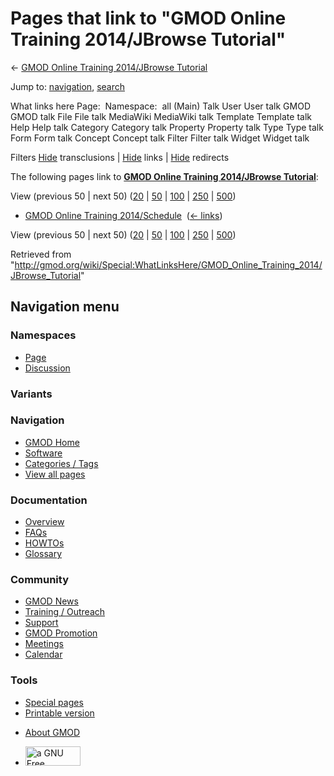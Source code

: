 <div id="mw-page-base" class="noprint">

</div>

<div id="mw-head-base" class="noprint">

</div>

<div id="content" class="mw-body" role="main">

<span id="top"></span>

<div id="mw-js-message" style="display:none;">

</div>



# <span dir="auto">Pages that link to "GMOD Online Training 2014/JBrowse Tutorial"</span>

<div id="bodyContent">

<div id="contentSub">

← [GMOD Online Training 2014/JBrowse
Tutorial](/wiki/GMOD_Online_Training_2014/JBrowse_Tutorial "GMOD Online Training 2014/JBrowse Tutorial")

</div>

<div id="jump-to-nav" class="mw-jump">

Jump to: [navigation](#mw-navigation), [search](#p-search)

</div>

<div id="mw-content-text">

What links here Page:  Namespace:  all (Main) Talk User User talk GMOD
GMOD talk File File talk MediaWiki MediaWiki talk Template Template talk
Help Help talk Category Category talk Property Property talk Type Type
talk Form Form talk Concept Concept talk Filter Filter talk Widget
Widget talk

Filters
[Hide](/mediawiki/index.php?title=Special:WhatLinksHere/GMOD_Online_Training_2014/JBrowse_Tutorial&hidetrans=1 "Special:WhatLinksHere/GMOD Online Training 2014/JBrowse Tutorial")
transclusions \|
[Hide](/mediawiki/index.php?title=Special:WhatLinksHere/GMOD_Online_Training_2014/JBrowse_Tutorial&hidelinks=1 "Special:WhatLinksHere/GMOD Online Training 2014/JBrowse Tutorial")
links \|
[Hide](/mediawiki/index.php?title=Special:WhatLinksHere/GMOD_Online_Training_2014/JBrowse_Tutorial&hideredirs=1 "Special:WhatLinksHere/GMOD Online Training 2014/JBrowse Tutorial")
redirects

The following pages link to **[GMOD Online Training 2014/JBrowse
Tutorial](/wiki/GMOD_Online_Training_2014/JBrowse_Tutorial "GMOD Online Training 2014/JBrowse Tutorial")**:

View (previous 50 \| next 50)
([20](/mediawiki/index.php?title=Special:WhatLinksHere/GMOD_Online_Training_2014/JBrowse_Tutorial&limit=20 "Special:WhatLinksHere/GMOD Online Training 2014/JBrowse Tutorial")
\|
[50](/mediawiki/index.php?title=Special:WhatLinksHere/GMOD_Online_Training_2014/JBrowse_Tutorial&limit=50 "Special:WhatLinksHere/GMOD Online Training 2014/JBrowse Tutorial")
\|
[100](/mediawiki/index.php?title=Special:WhatLinksHere/GMOD_Online_Training_2014/JBrowse_Tutorial&limit=100 "Special:WhatLinksHere/GMOD Online Training 2014/JBrowse Tutorial")
\|
[250](/mediawiki/index.php?title=Special:WhatLinksHere/GMOD_Online_Training_2014/JBrowse_Tutorial&limit=250 "Special:WhatLinksHere/GMOD Online Training 2014/JBrowse Tutorial")
\|
[500](/mediawiki/index.php?title=Special:WhatLinksHere/GMOD_Online_Training_2014/JBrowse_Tutorial&limit=500 "Special:WhatLinksHere/GMOD Online Training 2014/JBrowse Tutorial"))

- [GMOD Online Training
  2014/Schedule](/wiki/GMOD_Online_Training_2014/Schedule "GMOD Online Training 2014/Schedule")
  ‎ <span class="mw-whatlinkshere-tools">([←
  links](/mediawiki/index.php?title=Special:WhatLinksHere&target=GMOD+Online+Training+2014%2FSchedule "Special:WhatLinksHere"))</span>

View (previous 50 \| next 50)
([20](/mediawiki/index.php?title=Special:WhatLinksHere/GMOD_Online_Training_2014/JBrowse_Tutorial&limit=20 "Special:WhatLinksHere/GMOD Online Training 2014/JBrowse Tutorial")
\|
[50](/mediawiki/index.php?title=Special:WhatLinksHere/GMOD_Online_Training_2014/JBrowse_Tutorial&limit=50 "Special:WhatLinksHere/GMOD Online Training 2014/JBrowse Tutorial")
\|
[100](/mediawiki/index.php?title=Special:WhatLinksHere/GMOD_Online_Training_2014/JBrowse_Tutorial&limit=100 "Special:WhatLinksHere/GMOD Online Training 2014/JBrowse Tutorial")
\|
[250](/mediawiki/index.php?title=Special:WhatLinksHere/GMOD_Online_Training_2014/JBrowse_Tutorial&limit=250 "Special:WhatLinksHere/GMOD Online Training 2014/JBrowse Tutorial")
\|
[500](/mediawiki/index.php?title=Special:WhatLinksHere/GMOD_Online_Training_2014/JBrowse_Tutorial&limit=500 "Special:WhatLinksHere/GMOD Online Training 2014/JBrowse Tutorial"))

</div>

<div class="printfooter">

Retrieved from
"<http://gmod.org/wiki/Special:WhatLinksHere/GMOD_Online_Training_2014/JBrowse_Tutorial>"

</div>

<div id="catlinks" class="catlinks catlinks-allhidden">

</div>

<div class="visualClear">

</div>

</div>

</div>

<div id="mw-navigation">

## Navigation menu

<div id="mw-head">



<div id="left-navigation">

<div id="p-namespaces" class="vectorTabs" role="navigation"
aria-labelledby="p-namespaces-label">

### Namespaces

- <span id="ca-nstab-main"><a href="/wiki/GMOD_Online_Training_2014/JBrowse_Tutorial" accesskey="c"
  title="View the content page [c]">Page</a></span>
- <span id="ca-talk"><a
  href="/mediawiki/index.php?title=Talk:GMOD_Online_Training_2014/JBrowse_Tutorial&amp;action=edit&amp;redlink=1"
  accesskey="t"
  title="Discussion about the content page [t]">Discussion</a></span>

</div>

<div id="p-variants" class="vectorMenu emptyPortlet" role="navigation"
aria-labelledby="p-variants-label">

### 

### Variants[](#)

<div class="menu">

</div>

</div>

</div>

<div id="right-navigation">





</div>



</div>

</div>

</div>

<div id="mw-panel">

<div id="p-logo" role="banner">

<a href="/wiki/Main_Page"
style="background-image: url(http://gmod.org/images/GMOD-cogs.png);"
title="Visit the main page"></a>

</div>

<div id="p-Navigation" class="portal" role="navigation"
aria-labelledby="p-Navigation-label">

### Navigation

<div class="body">

- <span id="n-GMOD-Home">[GMOD Home](/wiki/Main_Page)</span>
- <span id="n-Software">[Software](/wiki/GMOD_Components)</span>
- <span id="n-Categories-.2F-Tags">[Categories /
  Tags](/wiki/Categories)</span>
- <span id="n-View-all-pages">[View all
  pages](/wiki/Special:AllPages)</span>

</div>

</div>

<div id="p-Documentation" class="portal" role="navigation"
aria-labelledby="p-Documentation-label">

### Documentation

<div class="body">

- <span id="n-Overview">[Overview](/wiki/Overview)</span>
- <span id="n-FAQs">[FAQs](/wiki/Category:FAQ)</span>
- <span id="n-HOWTOs">[HOWTOs](/wiki/Category:HOWTO)</span>
- <span id="n-Glossary">[Glossary](/wiki/Glossary)</span>

</div>

</div>

<div id="p-Community" class="portal" role="navigation"
aria-labelledby="p-Community-label">

### Community

<div class="body">

- <span id="n-GMOD-News">[GMOD News](/wiki/GMOD_News)</span>
- <span id="n-Training-.2F-Outreach">[Training /
  Outreach](/wiki/Training_and_Outreach)</span>
- <span id="n-Support">[Support](/wiki/Support)</span>
- <span id="n-GMOD-Promotion">[GMOD
  Promotion](/wiki/GMOD_Promotion)</span>
- <span id="n-Meetings">[Meetings](/wiki/Meetings)</span>
- <span id="n-Calendar">[Calendar](/wiki/Calendar)</span>

</div>

</div>

<div id="p-tb" class="portal" role="navigation"
aria-labelledby="p-tb-label">

### Tools

<div class="body">

- <span id="t-specialpages"><a href="/wiki/Special:SpecialPages" accesskey="q"
  title="A list of all special pages [q]">Special pages</a></span>
- <span id="t-print"><a
  href="/mediawiki/index.php?title=Special:WhatLinksHere/GMOD_Online_Training_2014/JBrowse_Tutorial&amp;printable=yes"
  rel="alternate" accesskey="p"
  title="Printable version of this page [p]">Printable version</a></span>

</div>

</div>

</div>

</div>

<div id="footer" role="contentinfo">

- <span id="footer-places-about">[About
  GMOD](/wiki/GMOD:About "GMOD:About")</span>

<!-- -->

- <span id="footer-copyrightico">[<img src="http://www.gnu.org/graphics/gfdl-logo-small.png" width="88"
  height="31" alt="a GNU Free Documentation License" />](http://www.gnu.org/licenses/fdl-1.3.html)</span>




</div>
